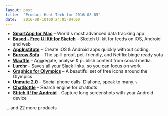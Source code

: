```yaml
---
layout: post
title:  "Product Hunt Tech for 2016-08-05"
date:   2016-08-10T00:24:05-04:00
---
```


* **[SmartApp for Mac](https://www.producthunt.com/tech/smartapp-for-mac?utm_campaign=producthunt-api&utm_medium=api&utm_source=Application%3A+Daily+Digest+RSS+%28ID%3A+3202%29)** – World's most advanced data tracking app
* **[Based - Free UI Kit for Sketch](https://www.producthunt.com/tech/based-free-ui-kit-for-sketch?utm_campaign=producthunt-api&utm_medium=api&utm_source=Application%3A+Daily+Digest+RSS+%28ID%3A+3202%29)** – Sketch UI kit for feeds on iOS, Android and web
* **[AppInstitute](https://www.producthunt.com/tech/appinstitute?utm_campaign=producthunt-api&utm_medium=api&utm_source=Application%3A+Daily+Digest+RSS+%28ID%3A+3202%29)** – Create iOS & Android apps quickly without coding.
* **[Burrow Sofa](https://www.producthunt.com/tech/burrow-sofa?utm_campaign=producthunt-api&utm_medium=api&utm_source=Application%3A+Daily+Digest+RSS+%28ID%3A+3202%29)** – The spill-proof, pet-friendly, and Netflix binge ready sofa
* **[Waaffle](https://www.producthunt.com/tech/waaffle?utm_campaign=producthunt-api&utm_medium=api&utm_source=Application%3A+Daily+Digest+RSS+%28ID%3A+3202%29)** – Aggregate, analyse & publish content from social media.
* **[Lurchr](https://www.producthunt.com/tech/lurchr?utm_campaign=producthunt-api&utm_medium=api&utm_source=Application%3A+Daily+Digest+RSS+%28ID%3A+3202%29)** – Saves all your Slack links, so you can focus on work
* **[Graphics for Olympics](https://www.producthunt.com/tech/graphics-for-olympics?utm_campaign=producthunt-api&utm_medium=api&utm_source=Application%3A+Daily+Digest+RSS+%28ID%3A+3202%29)** – A beautiful set of free icons around the Olympics
* **[Unmute 2.0](https://www.producthunt.com/tech/unmute-2-0?utm_campaign=producthunt-api&utm_medium=api&utm_source=Application%3A+Daily+Digest+RSS+%28ID%3A+3202%29)** – Social phone calls. Dial one, speak to many. 📞
* **[ChatBottle](https://www.producthunt.com/tech/chatbottle?utm_campaign=producthunt-api&utm_medium=api&utm_source=Application%3A+Daily+Digest+RSS+%28ID%3A+3202%29)** – Search engine for chatbots
* **[Stitch It! for Android](https://www.producthunt.com/tech/stitch-it-for-android?utm_campaign=producthunt-api&utm_medium=api&utm_source=Application%3A+Daily+Digest+RSS+%28ID%3A+3202%29)** – Capture long screenshots with your Android device

… and 22 more products